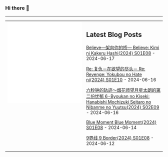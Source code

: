 ### Hi there 👋

<!--
**etng/etng** is a ✨ _special_ ✨ repository because its `README.md` (this file) appears on your GitHub profile.

Here are some ideas to get you started:

- 🔭 I’m currently working on ...
- 🌱 I’m currently learning ...
- 👯 I’m looking to collaborate on ...
- 🤔 I’m looking for help with ...
- 💬 Ask me about ...
- 📫 How to reach me: ...
- 😄 Pronouns: ...
- ⚡ Fun fact: ...
-->


---

<table>
<tr>
<td valign="top" width="50%">
<img src="metrics.svg" alt="Metric" />
</td>
<td valign="top" width="50%">

## Latest Blog Posts
<!-- blog start -->
[Believe―架向你的桥― Believe: Kimi ni Kakeru Hashi(2024) S01E08](http://www.fanxinzhui.com/rr/2569#S01E08) - 2024-06-17

[Re: 复仇－在欲望的尽头－ Re: Revenge: Yokubou no Hate ni(2024) S01E10](http://www.fanxinzhui.com/rr/2561#S01E10) - 2024-06-16

[六秒钟的轨迹～烟花师望月星太朗的第二份忧郁 6-Byoukan no Kiseki: Hanabishi Mochizuki Seitaro no Nibanme no Yuutsu(2024) S02E09](http://www.fanxinzhui.com/rr/2566#S02E09) - 2024-06-16

[Blue Moment Blue Moment(2024) S01E08](http://www.fanxinzhui.com/rr/2568#S01E08) - 2024-06-14

[9界线 9 Border(2024) S01E08](http://www.fanxinzhui.com/rr/2567#S01E08) - 2024-06-12
<!-- blog end -->

</td></tr></table>

